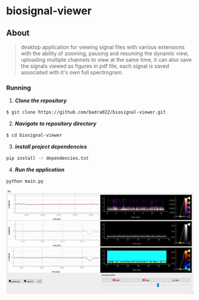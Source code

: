 # biosignal-viewer

## About

> desktop application for viewing signal files with various extensions with the ability of zooming, pausing and resuming the dynamic view, uploading multiple channels to view at the same time, it can also save the signals viewed as figures in pdf file, each signal is saved associated with it's own full spectrogram.

### Running

1. **_Clone the repository_**

```sh
$ git clone https://github.com/badra022/biosignal-viewer.git
```
2. **_Navigate to repository directory_**
```sh
$ cd biosignal-viewer
```
3. **_install project dependencies_**
```sh
pip install -r dependencies.txt
```
4. **_Run the application_**
```sh
python main.py
```

<div align="center">
  <img src="shot.gif" />
</div>
